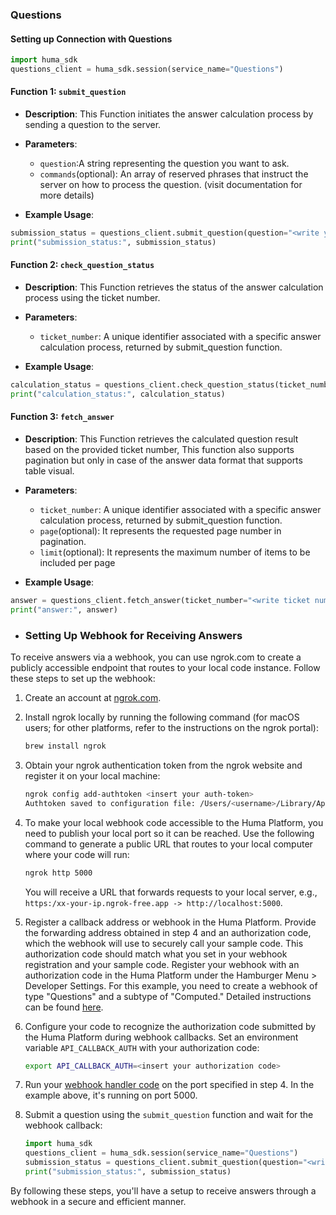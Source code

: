 ### Questions

#### Setting up Connection with Questions

```python
import huma_sdk
questions_client = huma_sdk.session(service_name="Questions")
```

#### Function 1: `submit_question`

- **Description**: This Function initiates the answer calculation process by sending a question to the server.
- **Parameters**:
  - `question`:A string representing the question you want to ask.
  - `commands`(optional): An array of reserved phrases that instruct the server on how to process the question. (visit documentation for more details)

- **Example Usage**:

```python
submission_status = questions_client.submit_question(question="<write your question>", commands=["<write command_1>", "<write command_2>"])
print("submission_status:", submission_status)
```

#### Function 2: `check_question_status`

- **Description**: This Function retrieves the status of the answer calculation process using the ticket number.
- **Parameters**:
  - `ticket_number`: A unique identifier associated with a specific answer calculation process, returned by submit_question function.

- **Example Usage**:

```python
calculation_status = questions_client.check_question_status(ticket_number="<write ticket number returned from submit question>")
print("calculation_status:", calculation_status)
```

#### Function 3: `fetch_answer`

- **Description**: This Function retrieves the calculated question result based on the provided ticket number, This function also supports pagination but only in case of the answer data format that supports table visual.
- **Parameters**:
  - `ticket_number`: A unique identifier associated with a specific answer calculation process, returned by submit_question function.
  - `page`(optional): It represents the requested page number in pagination.
  - `limit`(optional): It represents the maximum number of items to be included per page

- **Example Usage**:

```python
answer = questions_client.fetch_answer(ticket_number="<write ticket number returned from submit question>", page=1, limit=20)
print("answer:", answer)
```

- ### Setting Up Webhook for Receiving Answers

To receive answers via a webhook, you can use ngrok.com to create a publicly accessible endpoint that routes to your local code instance. Follow these steps to set up the webhook:

1. Create an account at [ngrok.com](https://ngrok.com).

2. Install ngrok locally by running the following command (for macOS users; for other platforms, refer to the instructions on the ngrok portal):

    ```bash
    brew install ngrok
    ```

3. Obtain your ngrok authentication token from the ngrok website and register it on your local machine:

    ```bash
    ngrok config add-authtoken <insert your auth-token>  
    Authtoken saved to configuration file: /Users/<username>/Library/Application Support/ngrok/ngrok.yml
    ```

4. To make your local webhook code accessible to the Huma Platform, you need to publish your local port so it can be reached. Use the following command to generate a public URL that routes to your local computer where your code will run:

    ```bash
    ngrok http 5000
    ```

    You will receive a URL that forwards requests to your local server, e.g., `https:/xx-your-ip.ngrok-free.app -> http://localhost:5000`.

5. Register a callback address or webhook in the Huma Platform. Provide the forwarding address obtained in step 4 and an authorization code, which the webhook will use to securely call your sample code. This authorization code should match what you set in your webhook registration and your sample code. Register your webhook with an authorization code in the Huma Platform under the Hamburger Menu > Developer Settings. For this example, you need to create a webhook of type "Questions" and a subtype of "Computed." Detailed instructions can be found [here](https://humahq.stoplight.io/docs/huma-api/branches/main/d77fdd05735ba-quickstart-guide-for-huma-webhook-api).

6. Configure your code to recognize the authorization code submitted by the Huma Platform during webhook callbacks. Set an environment variable `API_CALLBACK_AUTH` with your authorization code:

    ```bash
    export API_CALLBACK_AUTH=<insert your authorization code>
    ```

7. Run your [webhook handler code](./webhooks.md) on the port specified in step 4. In the example above, it's running on port 5000.

8. Submit a question using the `submit_question` function and wait for the webhook callback:

    ```python
    import huma_sdk
    questions_client = huma_sdk.session(service_name="Questions")
    submission_status = questions_client.submit_question(question="<write your question>", commands=["<write command_1>", "<write command_2>"])
    print("submission_status:", submission_status)
    ```

By following these steps, you'll have a setup to receive answers through a webhook in a secure and efficient manner.